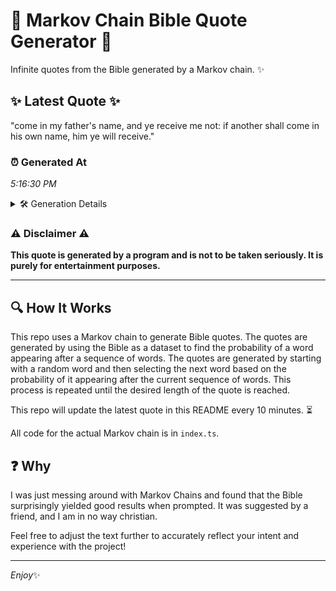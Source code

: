 # 📖 Markov Chain Bible Quote Generator 📖

Infinite quotes from the Bible generated by a Markov chain. ✨

## ✨ Latest Quote ✨
"come in my father's name, and ye receive me not: if another shall come in his own name, him ye will receive."

### ⏰ Generated At
*5:16:30 PM*

<details>
    <summary>🛠️ Generation Details</summary>
    <p>
        <strong>🌱 Seed:</strong> come<br>
        <strong>🔄 Iterations:</strong> 21<br>
        <strong>📜 Context History:</strong><br>[ come ]: in<br>[ come, in ]: my<br>[ come, in, my ]: father's<br>[ come, in, my, father's ]: name,<br>[ come, in, my, father's, name, ]: and<br>[ come, in, my, father's, name,, and ]: ye<br>[ in, my, father's, name,, and, ye ]: receive<br>[ my, father's, name,, and, ye, receive ]: me<br>[ father's, name,, and, ye, receive, me ]: not:<br>[ name,, and, ye, receive, me, not: ]: if<br>[ and, ye, receive, me, not:, if ]: another<br>[ ye, receive, me, not:, if, another ]: shall<br>[ receive, me, not:, if, another, shall ]: come<br>[ me, not:, if, another, shall, come ]: in<br>[ not:, if, another, shall, come, in ]: his<br>[ if, another, shall, come, in, his ]: own<br>[ another, shall, come, in, his, own ]: name,<br>[ shall, come, in, his, own, name, ]: him<br>[ come, in, his, own, name,, him ]: ye<br>[ in, his, own, name,, him, ye ]: will<br>[ his, own, name,, him, ye, will ]: receive.<br>
    </p>
</details>

### ⚠️ Disclaimer ⚠️
**This quote is generated by a program and is not to be taken seriously. It is purely for entertainment purposes.**

---

## 🔍 How It Works

This repo uses a Markov chain to generate Bible quotes. The quotes are generated by using the Bible as a dataset to find the probability of a word appearing after a sequence of words. The quotes are generated by starting with a random word and then selecting the next word based on the probability of it appearing after the current sequence of words. This process is repeated until the desired length of the quote is reached.

This repo will update the latest quote in this README every 10 minutes. ⏳

All code for the actual Markov chain is in `index.ts`.

## ❓ Why

I was just messing around with Markov Chains and found that the Bible surprisingly yielded good results when prompted. 
It was suggested by a friend, and I am in no way christian.

Feel free to adjust the text further to accurately reflect your intent and experience with the project!

---

*Enjoy*✨
